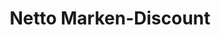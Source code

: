 ---
title: "Netto Marken-Discount"
url: /dortmund/netto-marken-discount-mallinckrodtstrasse/
shop: Supermarkt
---